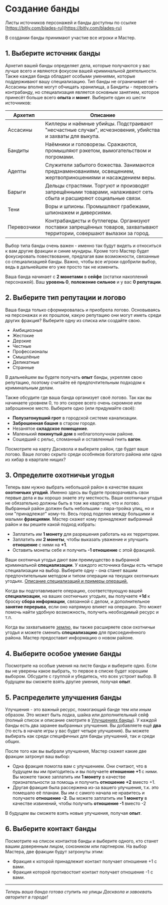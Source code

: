 # Создание банды

Листы источников персонажей и банды доступны по ссылке [https://bitly.com/blades-ru](https://bitly.com/blades-ru)

В создании банды принимают участие все игроки и Мастер.

## 1. Выберите источник банды

Архетип вашей банды определяет дела, которые получаются у вас лучше всего и являются фокусом вашей криминальной деятельности. Также каждая банда обладает особыми умениями, которые поддерживают вашу специализацию. Тип банды не ограничивает её - Ассасины вполне могут обчищать хранилища, а Бандиты - перевозить контрабанду, но специализация является основным занятием, которое принесёт больше всего **опыта** и **монет**. Выберите один из шести источников:

Архетип  |  Описание
--|--
Ассасины  |  Киллеры и наёмные убийцы. Подстраивают "несчастные случаи", исчезновения, убийства и захваты для выкупа.
Бандиты  |  Наёмники и головорезы. Сражаются, промышляют рэкетом, вымогательством и погромами.
Адепты  |  Служители забытого божества. Занимаются предзнаменованиями, освещением, жертвоприношениями и насаждением веры.
Барыги  |  Дельцы страстями. Торгуют и производят запрещёнными товарами, налаживают сеть сбыта и расширяют социальные связи.
Тени  |  Воры и шпионы. Промышляют грабежами, шпионажем и диверсиями.
Перевозчики  |  Контрабандисты и бутлегеры. Организуют поставки запрещённых товаров, захватывают территории, совершают вылазки за город.

Выбор типа банды очень важен - именно так будут видеть и относиться к вам другие фракции и синие мундиры. Кроме того Мастер будет фокусировать повествование, предлагая вам возможности, связанные со специализацией банды. Важно, чтобы все игроки одобрили выбор, ведь в дальнейшем его уже просто так не изменить.

Ваша банда начинает с **2 монетами** в **сейфе** (остатки накоплений персонажей). Ваш **уровень 0**, **положение сильное** и у вас **0 репутации**.

## 2. Выберите тип репутации и логово

Ваша банда только сформировалась и приобрела логово. Основываясь на персонажах и их прошлом, какую репутацию они могут иметь среди других фракция? Выберите одну из списка или создайте свою.

- Амбициозные
- Жестокие
- Дерзкие
- Честные
- Профессионалы
- Смышлёные
- Деликатные
- Странные

В дальнейшем вы будете получать **опыт** банды, укрепляя свою репутацию, поэтому считайте её предпочтительным подходом к криминальным делам.

Также обсудите где ваша банда организует своё логово. Так как вы начинаете уровнем 0, то это скорее всего очень скромное или заброшенное место. Выберите одно (или придумайте своё):

- **Полузатонувший грот** в городской системе канализации.
- **Заброшенная башня** в старом городе.
- Незанятое **складское помещение**.
- Маленький **покинутый дом** в неблагополучном районе.
- Сошедший с рельс, сломанный и оставленный гнить **вагон**.

Посмотрите на карту Дасквола и выберите район, где будет ваше логово. Ваше логово скрыто среди особняков богатого района или одна из хибар в квартале нищих?

## 3. Определите охотничьи угодья

Теперь вам нужно выбрать небольшой район в качестве ваших **охотничьих угодий**. Именно здесь вы будете проворачивать свои первые дела и вы хорошо знаете эту местность. Ваши охотничьи угодья не обязательно должны быть в том же квартале, что и логово. Выбранный район должен быть небольшим - пара-тройка улиц, но и они "принадлежат" кому-то. Весь город поделен между большими и малыми **фракциями**. Мастер скажет кому принадлежит выбранный район и вы решите какой подход избрать:

- Заплатить им **1 монету** для разрешения работать на их территории.
- Заплатить им **2 монеты**, чтобы выказать уважение и улучшить **отношение** с ними на **+1**.
- Оставить монеты себе и получить **-1 отношение** с этой фракцией.

Ваши охотничья угодья дают вам преимущество в выбранной криминальной **специализации**. У каждого источника банды есть четыре специализации на выбор. Выберите одну - она станет вашим предпочтительным методом и типом операции на текущих охотничьих угодьях. [Описание специализаций и примеры операций.](crew-specialization)

Когда вы подготавливаете операцию, соответствующую вашей **специализации**, на ваших охотничьих угодьях, вы получаете **+1d** к броску **сбора информации**, связанной с делом, и дополнительное **занятие перерыва**, если оно напрямую влияет на операцию. Это может помочь найти удобную возможность, получить необходимый ресурс и т.п.

Когда вы захватываете [землю](factions?id=Земля), вы также расширяете свои охотничьи угодья и можете сменить **специализацию** для присоединённого района. Мастер предоставит информацию о новом районе.

## 4. Выберите особое умение банды

Посмотрите на особые умения на листе банды и выберите одно. Если вы не уверены какое выбрать, то первое в списке будет хорошим выбором. Обсудите с группой и убедитесь, что всех устроит выбор. В будущем вы сможете взять другие умения, получая **опыт**.

## 5. Распределите улучшения банды

Улучшения - это важный ресурс, помогающий банде тем или иным образом. Это может быть лодка, шайка или дополнительный сейф (полный список и описание смотрите в [Улучшениях банды](crew-upgrades)). У каждой банды есть два заранее выбранных улучшения. Вы добавляете ещё **два** (то есть в начале игры у вас будет четыре улучшения). Вы можете выбирать как среди специфичных для банды улучшений, так и среди общих.

После того как вы выбрали улучшения, Мастер скажет какие две фракции затронул ваш выбор:

- Одна фракция помогла вам с улучшением. Они считают, что в будущем вы им пригодитесь и вы получаете **отношение +1** с ними. Вы можете также заплатить им **1 монету** в качестве признательности за помощь и получить **отношение +2** вместо +1.
- Другая фракция была рассержена из-за вашего улучшения, т.к. это помешало её планам. Вы им с самого начала не нравитесь и получаете **отношение -2**. Вы можете заплатить им **1 монету** в качестве извинений, чтобы получить **отношение -1** вместо -2

В будущем вы сможете взять новые улучшения, получая **опыт**.

## 6. Выберите контакт банды

Посмотрите на список контактов банды и выберите одного, кто станет вашим доверенным лицом, союзником или партнером. На выбор Мастера, две фракции будут затронуты этим:

- Фракция к которой принадлежит контакт получает отношение +1 с вами.
- Фракция которой противостоит контакт получает отношение -1 с вами.

---

_Теперь ваша банда готова ступить на улицы Дасквола и завоевать авторитет в городе!_
